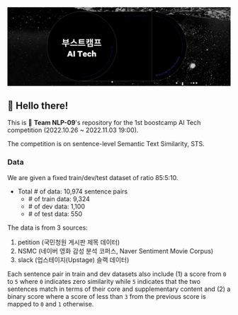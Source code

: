 ![](assets/img/img_boostcamp.jpg)

## :wave: Hello there!

This is :rocket: **Team NLP-09**'s repository for the 1st boostcamp AI Tech competition (2022.10.26 ~ 2022.11.03 19:00). 

The competition is on sentence-level Semantic Text Similarity, STS.

### **Data**

We are given a fixed train/dev/test dataset of ratio 85:5:10.

- Total \# of data: 10,974 sentence pairs
  - \# of train data: 9,324
  - \# of dev data: 1,100
  - \# of test data: 550

The data is from 3 sources:

1. petition (국민청원 게시판 제목 데이터)
2. NSMC (네이버 영화 감성 분석 코퍼스, Naver Sentiment Movie Corpus)
3. slack (업스테이지(Upstage) 슬랙 데이터)

Each sentence pair in train and dev datasets also include (1) a score from `0` to `5` where `0` indicates zero similarity while `5` indicates that the two sentences match in terms of their core and supplementary content and (2) a binary score where a score of less than `3` from the previous score is mapped to `0` and `1` otherwise.